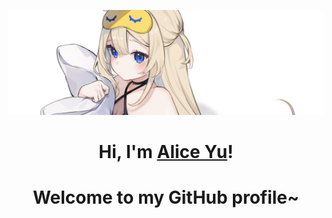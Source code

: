 <p align="center">
  <a href="https://www.impedaka.tech"><img src="banner.png"></a>
</p>

<h1 align="center">Hi, I'm <a href="https://www.impedaka.tech">Alice Yu</a>!</h1>
<h1 align="center">Welcome to my GitHub profile~</h1>
